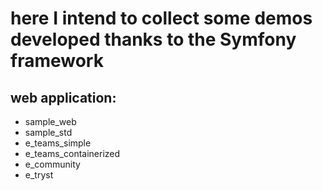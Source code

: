 # here I intend to collect some demos developed thanks to the Symfony framework
## web application:
* sample_web
* sample_std
* e_teams_simple
* e_teams_containerized
* e_community
* e_tryst
